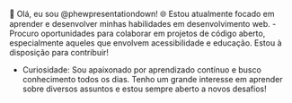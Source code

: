 👋 Olá, eu sou @phewpresentationdown!
🌐 Estou atualmente focado em aprender e desenvolver minhas habilidades em desenvolvimento web.
-Procuro oportunidades para colaborar em projetos de código aberto, especialmente aqueles que envolvem acessibilidade e educação. Estou à disposição para contribuir!
- Curiosidade: Sou apaixonado por aprendizado contínuo e busco conhecimento todos os dias. Tenho um grande interesse em aprender sobre diversos assuntos e estou sempre aberto a novos desafios!




<!---
phewpresentationdown/phewpresentationdown is a ✨ special ✨ repository because its `README.md` (this file) appears on your GitHub profile.
You can click the Preview link to take a look at your changes.
--->
